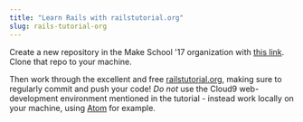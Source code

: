 ```yaml
---
title: "Learn Rails with railstutorial.org"
slug: rails-tutorial-org
---
```


Create a new repository in the Make School '17 organization with [this link](https://classroom.github.com/assignment-invitations/8d89144410bdf2de9f974c2bc17f1542). Clone that repo to your machine.

Then work through the excellent and free [railstutorial.org](https://www.railstutorial.org/), making sure to regularly commit and push your code! *Do not* use the Cloud9 web-development environment mentioned in the tutorial - instead work locally on your machine, using [Atom](atom.io) for example.